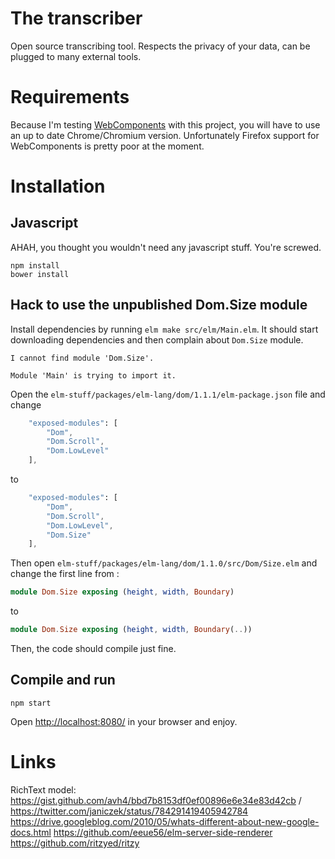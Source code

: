 # The transcriber

Open source transcribing tool. Respects the privacy of your data, can be plugged to many external tools.

# Requirements

Because I'm testing [WebComponents](http://webcomponents.org/) with this project, you will have to use an up to date Chrome/Chromium version. Unfortunately Firefox support for WebComponents is pretty poor at the moment.


# Installation

## Javascript

AHAH, you thought you wouldn't need any javascript stuff. You're screwed.

    npm install
    bower install


## Hack to use the unpublished Dom.Size module

Install dependencies by running `elm make src/elm/Main.elm`. It should start downloading dependencies and then complain about `Dom.Size` module.

    I cannot find module 'Dom.Size'.

    Module 'Main' is trying to import it.

Open the `elm-stuff/packages/elm-lang/dom/1.1.1/elm-package.json` file and change

```elm
    "exposed-modules": [
        "Dom",
        "Dom.Scroll",
        "Dom.LowLevel"
    ],
```

to

```elm
    "exposed-modules": [
        "Dom",
        "Dom.Scroll",
        "Dom.LowLevel",
        "Dom.Size"
    ],
```

Then open `elm-stuff/packages/elm-lang/dom/1.1.0/src/Dom/Size.elm` and change the first line from :

```elm
module Dom.Size exposing (height, width, Boundary)
```

to

```elm
module Dom.Size exposing (height, width, Boundary(..))
```

Then, the code should compile just fine.

## Compile and run

    npm start

Open [http://localhost:8080/](http://localhost:8080/) in your browser and enjoy.

# Links

RichText model: https://gist.github.com/avh4/bbd7b8153df0ef00896e6e34e83d42cb / https://twitter.com/janiczek/status/784291419405942784
https://drive.googleblog.com/2010/05/whats-different-about-new-google-docs.html
https://github.com/eeue56/elm-server-side-renderer
https://github.com/ritzyed/ritzy
